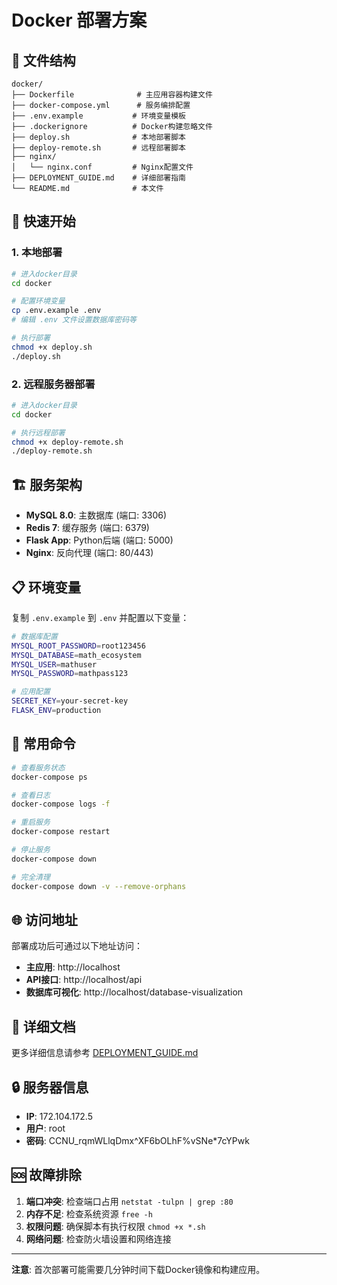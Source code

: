 # Docker 部署方案

## 📁 文件结构

```
docker/
├── Dockerfile              # 主应用容器构建文件
├── docker-compose.yml      # 服务编排配置
├── .env.example           # 环境变量模板
├── .dockerignore          # Docker构建忽略文件
├── deploy.sh              # 本地部署脚本
├── deploy-remote.sh       # 远程部署脚本
├── nginx/
│   └── nginx.conf         # Nginx配置文件
├── DEPLOYMENT_GUIDE.md    # 详细部署指南
└── README.md              # 本文件
```

## 🚀 快速开始

### 1. 本地部署

```bash
# 进入docker目录
cd docker

# 配置环境变量
cp .env.example .env
# 编辑 .env 文件设置数据库密码等

# 执行部署
chmod +x deploy.sh
./deploy.sh
```

### 2. 远程服务器部署

```bash
# 进入docker目录
cd docker

# 执行远程部署
chmod +x deploy-remote.sh
./deploy-remote.sh
```

## 🏗️ 服务架构

- **MySQL 8.0**: 主数据库 (端口: 3306)
- **Redis 7**: 缓存服务 (端口: 6379)  
- **Flask App**: Python后端 (端口: 5000)
- **Nginx**: 反向代理 (端口: 80/443)

## 📋 环境变量

复制 `.env.example` 到 `.env` 并配置以下变量：

```bash
# 数据库配置
MYSQL_ROOT_PASSWORD=root123456
MYSQL_DATABASE=math_ecosystem
MYSQL_USER=mathuser
MYSQL_PASSWORD=mathpass123

# 应用配置
SECRET_KEY=your-secret-key
FLASK_ENV=production
```

## 🔧 常用命令

```bash
# 查看服务状态
docker-compose ps

# 查看日志
docker-compose logs -f

# 重启服务
docker-compose restart

# 停止服务
docker-compose down

# 完全清理
docker-compose down -v --remove-orphans
```

## 🌐 访问地址

部署成功后可通过以下地址访问：

- **主应用**: http://localhost
- **API接口**: http://localhost/api
- **数据库可视化**: http://localhost/database-visualization

## 📖 详细文档

更多详细信息请参考 [DEPLOYMENT_GUIDE.md](./DEPLOYMENT_GUIDE.md)

## 🔒 服务器信息

- **IP**: 172.104.172.5
- **用户**: root
- **密码**: CCNU_rqmWLlqDmx^XF6bOLhF%vSNe*7cYPwk

## 🆘 故障排除

1. **端口冲突**: 检查端口占用 `netstat -tulpn | grep :80`
2. **内存不足**: 检查系统资源 `free -h`
3. **权限问题**: 确保脚本有执行权限 `chmod +x *.sh`
4. **网络问题**: 检查防火墙设置和网络连接

---

**注意**: 首次部署可能需要几分钟时间下载Docker镜像和构建应用。
